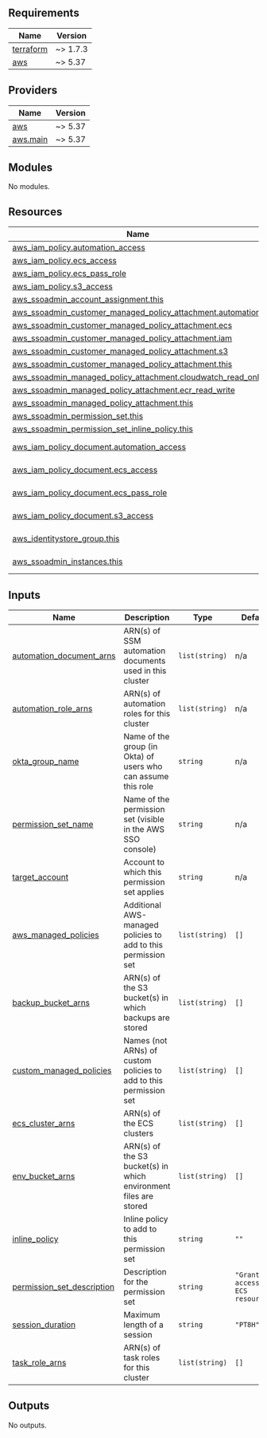 <!-- BEGIN_TF_DOCS -->
## Requirements

| Name | Version |
|------|---------|
| <a name="requirement_terraform"></a> [terraform](#requirement\_terraform) | ~> 1.7.3 |
| <a name="requirement_aws"></a> [aws](#requirement\_aws) | ~> 5.37 |

## Providers

| Name | Version |
|------|---------|
| <a name="provider_aws"></a> [aws](#provider\_aws) | ~> 5.37 |
| <a name="provider_aws.main"></a> [aws.main](#provider\_aws.main) | ~> 5.37 |

## Modules

No modules.

## Resources

| Name | Type |
|------|------|
| [aws_iam_policy.automation_access](https://registry.terraform.io/providers/hashicorp/aws/latest/docs/resources/iam_policy) | resource |
| [aws_iam_policy.ecs_access](https://registry.terraform.io/providers/hashicorp/aws/latest/docs/resources/iam_policy) | resource |
| [aws_iam_policy.ecs_pass_role](https://registry.terraform.io/providers/hashicorp/aws/latest/docs/resources/iam_policy) | resource |
| [aws_iam_policy.s3_access](https://registry.terraform.io/providers/hashicorp/aws/latest/docs/resources/iam_policy) | resource |
| [aws_ssoadmin_account_assignment.this](https://registry.terraform.io/providers/hashicorp/aws/latest/docs/resources/ssoadmin_account_assignment) | resource |
| [aws_ssoadmin_customer_managed_policy_attachment.automation](https://registry.terraform.io/providers/hashicorp/aws/latest/docs/resources/ssoadmin_customer_managed_policy_attachment) | resource |
| [aws_ssoadmin_customer_managed_policy_attachment.ecs](https://registry.terraform.io/providers/hashicorp/aws/latest/docs/resources/ssoadmin_customer_managed_policy_attachment) | resource |
| [aws_ssoadmin_customer_managed_policy_attachment.iam](https://registry.terraform.io/providers/hashicorp/aws/latest/docs/resources/ssoadmin_customer_managed_policy_attachment) | resource |
| [aws_ssoadmin_customer_managed_policy_attachment.s3](https://registry.terraform.io/providers/hashicorp/aws/latest/docs/resources/ssoadmin_customer_managed_policy_attachment) | resource |
| [aws_ssoadmin_customer_managed_policy_attachment.this](https://registry.terraform.io/providers/hashicorp/aws/latest/docs/resources/ssoadmin_customer_managed_policy_attachment) | resource |
| [aws_ssoadmin_managed_policy_attachment.cloudwatch_read_only](https://registry.terraform.io/providers/hashicorp/aws/latest/docs/resources/ssoadmin_managed_policy_attachment) | resource |
| [aws_ssoadmin_managed_policy_attachment.ecr_read_write](https://registry.terraform.io/providers/hashicorp/aws/latest/docs/resources/ssoadmin_managed_policy_attachment) | resource |
| [aws_ssoadmin_managed_policy_attachment.this](https://registry.terraform.io/providers/hashicorp/aws/latest/docs/resources/ssoadmin_managed_policy_attachment) | resource |
| [aws_ssoadmin_permission_set.this](https://registry.terraform.io/providers/hashicorp/aws/latest/docs/resources/ssoadmin_permission_set) | resource |
| [aws_ssoadmin_permission_set_inline_policy.this](https://registry.terraform.io/providers/hashicorp/aws/latest/docs/resources/ssoadmin_permission_set_inline_policy) | resource |
| [aws_iam_policy_document.automation_access](https://registry.terraform.io/providers/hashicorp/aws/latest/docs/data-sources/iam_policy_document) | data source |
| [aws_iam_policy_document.ecs_access](https://registry.terraform.io/providers/hashicorp/aws/latest/docs/data-sources/iam_policy_document) | data source |
| [aws_iam_policy_document.ecs_pass_role](https://registry.terraform.io/providers/hashicorp/aws/latest/docs/data-sources/iam_policy_document) | data source |
| [aws_iam_policy_document.s3_access](https://registry.terraform.io/providers/hashicorp/aws/latest/docs/data-sources/iam_policy_document) | data source |
| [aws_identitystore_group.this](https://registry.terraform.io/providers/hashicorp/aws/latest/docs/data-sources/identitystore_group) | data source |
| [aws_ssoadmin_instances.this](https://registry.terraform.io/providers/hashicorp/aws/latest/docs/data-sources/ssoadmin_instances) | data source |

## Inputs

| Name | Description | Type | Default | Required |
|------|-------------|------|---------|:--------:|
| <a name="input_automation_document_arns"></a> [automation\_document\_arns](#input\_automation\_document\_arns) | ARN(s) of SSM automation documents used in this cluster | `list(string)` | n/a | yes |
| <a name="input_automation_role_arns"></a> [automation\_role\_arns](#input\_automation\_role\_arns) | ARN(s) of automation roles for this cluster | `list(string)` | n/a | yes |
| <a name="input_okta_group_name"></a> [okta\_group\_name](#input\_okta\_group\_name) | Name of the group (in Okta) of users who can assume this role | `string` | n/a | yes |
| <a name="input_permission_set_name"></a> [permission\_set\_name](#input\_permission\_set\_name) | Name of the permission set (visible in the AWS SSO console) | `string` | n/a | yes |
| <a name="input_target_account"></a> [target\_account](#input\_target\_account) | Account to which this permission set applies | `string` | n/a | yes |
| <a name="input_aws_managed_policies"></a> [aws\_managed\_policies](#input\_aws\_managed\_policies) | Additional AWS-managed policies to add to this permission set | `list(string)` | `[]` | no |
| <a name="input_backup_bucket_arns"></a> [backup\_bucket\_arns](#input\_backup\_bucket\_arns) | ARN(s) of the S3 bucket(s) in which backups are stored | `list(string)` | `[]` | no |
| <a name="input_custom_managed_policies"></a> [custom\_managed\_policies](#input\_custom\_managed\_policies) | Names (not ARNs) of custom policies to add to this permission set | `list(string)` | `[]` | no |
| <a name="input_ecs_cluster_arns"></a> [ecs\_cluster\_arns](#input\_ecs\_cluster\_arns) | ARN(s) of the ECS clusters | `list(string)` | `[]` | no |
| <a name="input_env_bucket_arns"></a> [env\_bucket\_arns](#input\_env\_bucket\_arns) | ARN(s) of the S3 bucket(s) in which environment files are stored | `list(string)` | `[]` | no |
| <a name="input_inline_policy"></a> [inline\_policy](#input\_inline\_policy) | Inline policy to add to this permission set | `string` | `""` | no |
| <a name="input_permission_set_description"></a> [permission\_set\_description](#input\_permission\_set\_description) | Description for the permission set | `string` | `"Grants access to ECS resources"` | no |
| <a name="input_session_duration"></a> [session\_duration](#input\_session\_duration) | Maximum length of a session | `string` | `"PT8H"` | no |
| <a name="input_task_role_arns"></a> [task\_role\_arns](#input\_task\_role\_arns) | ARN(s) of task roles for this cluster | `list(string)` | `[]` | no |

## Outputs

No outputs.
<!-- END_TF_DOCS -->
